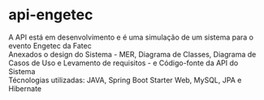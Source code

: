 # api-engetec
A API está em desenvolvimento e é uma simulação de um sistema para o evento Engetec da Fatec <br >
Anexados o design do Sistema - MER, Diagrama de Classes, Diagrama de Casos de Uso e Levamento de requisitos - e Código-fonte da API do Sistema <br >
Técnologias utilizadas: JAVA, Spring Boot Starter Web, MySQL, JPA e Hibernate
